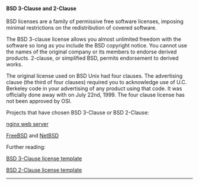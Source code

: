 #### BSD 3-Clause and 2-Clause

BSD licenses are a family of permissive free software licenses, imposing minimal restrictions on the redistribution of covered software. 

The BSD 3-clause license allows you almost unlimited freedom with the software so long as you include the BSD copyright notice. You cannot use the names of the original company or its members to endorse derived products. 2-clause, or simplified BSD, permits endorsement to derived works.

The original license used on BSD Unix had four clauses. The advertising clause (the third of four clauses) required you to acknowledge use of U.C. Berkeley code in your advertising of any product using that code. It was officially done away with on July 22nd, 1999. The four clause license has not been approved by OSI. 

Projects that have chosen BSD 3-Clause or BSD 2-Clause:

[nginx web server](http://nginx.org/ "nginx")

[FreeBSD](http://www.freebsd.org/ "FreeBSD") and [NetBSD](http://www.netbsd.org/)

Further reading:

[BSD 3-Clause license template](http://opensource.org/licenses/BSD-3-Clause "BSD 3-Clause license")

[BSD 2-Clause license template](http://opensource.org/licenses/BSD-2-Clause "BSD 2-Clause license")
***
